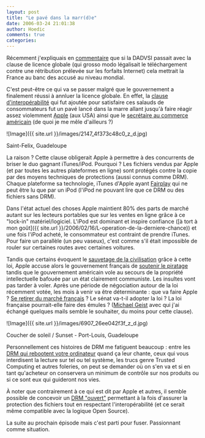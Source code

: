 ```yaml
---
layout: post
title: "Le pavé dans la marr(d)e"
date: 2006-03-24 21:01:38
author: Hoedic
comments: true
categories: 
---
```



Récemment j'expliquais en [commentaire](http://embruns.net/actus-et-opinions/contre_la_licence_globale.html#c21343) que si la DADVSI passait avec la clause de licence globale (qui grosso modo légalisait le téléchargement contre une rétribution prélevée sur les forfaits Internet) cela mettrait la France au banc des accusé au niveau mondial.

C'est peut-être ce qui va se passer malgré que le gouvernement a finalement réussi à annluer la licence globale. En effet, la [clause d'interopérabilité](http://www.zdnet.fr/actualites/internet/0,39020774,39332478,00.htm) qui fut ajoutée pour satisfaire ces salauds de consommateurs fut un pavé lancé dans la marre allant jusqu'à faire réagir assez violemment [Apple](http://www.ledevoir.com/2006/03/23/105007.html) (aux USA) ainsi que le [secrétaire au commerce américain](http://news.yahoo.com/s/afp/20060323/pl_afp/usfranceitcopyright) (de quoi je me mêle d'ailleurs ?)

![Image]({{ site.url }}/images/2147_4f373c48c0_z_d.jpg)
<div class="photoattrib">Saint-Felix, Guadeloupe</div>


La raison ? Cette clause obligerait Apple à permettre à des concurrents de briser le duo gagnant iTunes/iPod. Pourquoi ? Les fichiers vendus par Apple (et par toutes les autres plateformes en ligne) sont protégés contre la copie par des moyens techniques de protections (aussi connus comme DRM). Chaque plateforme sa technologie, iTunes d'Apple ayant [Fairplay](http://en.wikipedia.org/wiki/FairPlay) qui ne peut être lu que par un iPod (l'iPod ne pouvant lire que ce DRM ou des fichiers sans DRM).

Dans l'état actuel des choses Apple maintient 80% des parts de marché autant sur les lecteurs portables que sur les ventes en ligne grâce à ce "lock-in" matériel/logiciel. L'iPod est dominant et inspire confiance ([à tort à mon goût]({{ site.url }}/2006/02/16/L-operation-de-la-derniere-chance)) et une fois l'iPod acheté, le consommateur est contraint de prendre iTunes. Pour faire un parallèle (un peu vaseux), c'est comme s'il était impossible de rouler sur certaines routes avec certaines voitures.

Tandis que certains évoquent le [sauvetage de la civilisation](http://wired.com/news/columns/0,70461-0.html) grâce à cette loi, Apple accuse alors le gouvernement français de [soutenir le piratage](http://wired.com/news/technology/0,70466-0.html) tandis que le gouvernement américain vole au secours de la propriété intellectuelle bafouée par un état clairement communiste. Les insultes vont pas tarder à voler. Après une période de négociation autour de la loi récemment votée, les mois à venir va être déterminante : que va faire Apple ? [Se retirer du marché français](http://www.zdnet.fr/actualites/internet/0,39020774,39333178,00.htm) ? Le sénat va-t-il adopter la loi ? La loi française pourrait-elle faire des émules ? ([Michael Geist](http://michaelgeist.ca/) avec qui j'ai échangé quelques mails semble le souhaiter, du moins pour cette clause).

![Image]({{ site.url }}/images/6907_26ee042f3f_z_d.jpg)
<div class="photoattrib">Coucher de soleil / Sunset - Port-Louis, Guadeloupe</div>


Personnellement ces histoires de DRM me fatiguent beaucoup : entre les [DRM qui rebootent votre ordinateur](http://www.cdfreaks.com/news/13212) quand ça leur chante, ceux qui vous interdisent la lecture sur tel ou tel système, les trucs genre Trusted Computing et autres foleries, on peut se demander où on s'en va et si en tant qu'acheteur on conservera un minimum de contrôle sur nos produits ou si ce sont eux qui guideront nos vies.

À noter que contrairement à ce qui est dit par Apple et autres, il semble possible de concevoir un [DRM "ouvert"](http://www.lessig.org/blog/archives/003353.shtml) permettant à la fois d'assurer la protection des fichiers tout en respectant l'interopérabilité (et ce serait même compatible avec la logique Open Source).

La suite au prochain épisode mais c'est parti pour fuser. Passionnant comme situation.